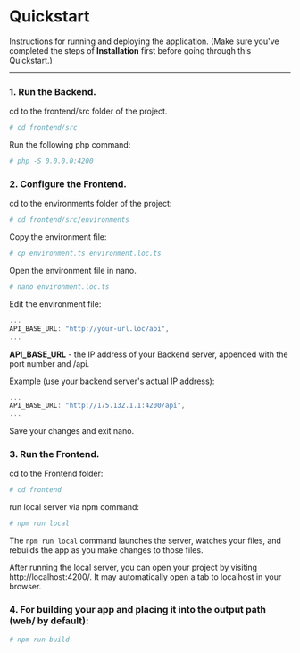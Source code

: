 # Quickstart

Instructions for running and deploying the application. (Make sure you've completed the steps of **Installation** first before going through this Quickstart.)

---

### 1. Run the Backend.

cd to the frontend/src folder of the project.
```bash
# cd frontend/src
```
Run the following php command:
```bash
# php -S 0.0.0.0:4200
```

### 2. Configure the Frontend.

cd to the environments folder of the project:
```bash
# cd frontend/src/environments
```
Copy the environment file:
```bash
# cp environment.ts environment.loc.ts
```
Open the environment file in nano.
```bash
# nano environment.loc.ts
```
Edit the environment file:
```js
...
API_BASE_URL: "http://your-url.loc/api",
...
```
**API_BASE_URL** - the IP address of your Backend server, appended with the port number and /api.

Example (use your backend server's actual IP address):
```js
...
API_BASE_URL: "http://175.132.1.1:4200/api",
...
```
Save your changes and exit nano.

### 3. Run the Frontend.

cd to the Frontend folder:
```bash
# cd frontend
```
run local server via npm command:
```bash
# npm run local
```
The `npm run local` command launches the server, watches your files, and rebuilds the app as you make changes to those files.

After running the local server, you can open your project by visiting http://localhost:4200/. It may automatically open a tab to localhost in your browser.

### 4. For building your app and placing it into the output path (web/ by default):
```bash
# npm run build
```
